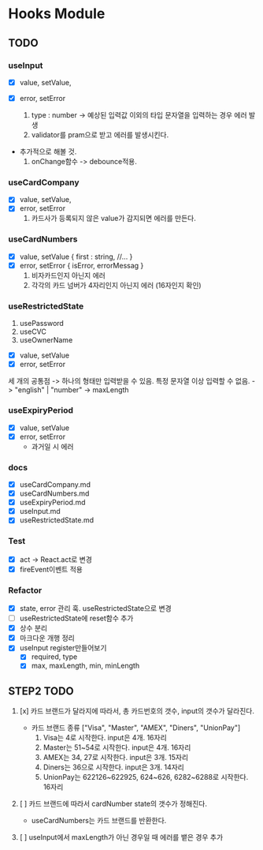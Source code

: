 # Hooks Module

## TODO

### useInput

- [x] value, setValue,
- [x] error, setError

  1. type : number -> 예상된 입력값 이외의 타입 문자열을 입력하는 경우 에러 발생
  2. validator를 pram으로 받고 에러를 발생시킨다.

- 추가적으로 해볼 것.
  1. onChange함수 -> debounce적용.

### useCardCompany

- [x] value, setValue,
- [x] error, setError
  1. 카드사가 등록되지 않은 value가 감지되면 에러를 만든다.

### useCardNumbers

- [x] value, setValue
      {
      first : string,
      //...
      }
- [x] error, setError
      {
      isError,
      errorMessag
      }
  1. 비자카드인지 아닌지 에러
  2. 각각의 카드 넘버가 4자리인지 아닌지 에러 (16자인지 확인)

### useRestrictedState

1. usePassword
2. useCVC
3. useOwnerName

- [x] value, setValue
- [x] error, setError

세 개의 공통점 -> 하나의 형태만 입력받을 수 있음. 특정 문자열 이상 입력할 수 없음.
-> "english" | "number"
-> maxLength

### useExpiryPeriod

- [x] value, setValue
- [x] error, setError
  - 과거일 시 에러

### docs

- [x] useCardCompany.md
- [x] useCardNumbers.md
- [x] useExpiryPeriod.md
- [x] useInput.md
- [x] useRestrictedState.md

### Test

- [x] act -> React.act로 변경
- [x] fireEvent이벤트 적용

### Refactor

- [x] state, error 관리 훅. useRestrictedState으로 변경
- [ ] useRestrictedState에 reset함수 추가
- [x] 상수 분리
- [x] 마크다운 개행 정리
- [x] useInput register만들어보기
  - [x] required, type
  - [x] max, maxLength, min, minLength

## STEP2 TODO

1. [x] 카드 브랜드가 달라지에 따라서, 총 카드번호의 갯수, input의 갯수가 달라진다.

   - 카드 브랜드 종류 ["Visa", "Master", "AMEX", "Diners", "UnionPay"]
     1. Visa는 4로 시작한다. input은 4개. 16자리
     2. Master는 51~54로 시작한다. input은 4개. 16자리
     3. AMEX는 34, 27로 시작한다. input은 3개. 15자리
     4. Diners는 36으로 시작한다. input은 3개. 14자리
     5. UnionPay는 622126~622925, 624~626, 6282~6288로 시작한다. 16자리

2. [ ] 카드 브랜드에 따라서 cardNumber state의 갯수가 정해진다.
   - useCardNumbers는 카드 브랜드를 반환한다.
3. [ ] useInput에서 maxLength가 아닌 경우일 때 에러를 뱉은 경우 추가

